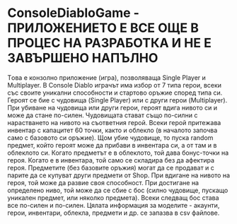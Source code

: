 # ConsoleDiabloGame - ПРИЛОЖЕНИЕТО Е ВСЕ ОЩЕ В ПРОЦЕС НА РАЗРАБОТКА И НЕ Е ЗАВЪРШЕНО НАПЪЛНО
Tова е конзолно приложение (игра), позволяваща Single Player и Multiplayer. В Console Diablo играчът има избор от 7 типа герои, всеки със своите уникални способности и стартово
оръжие според типа си. Героят се бие с чудовища (Single Player) или с други герои (Multiplayer). При убиване на чудовища или други герои, героят вдига нивото си и може да стане по-силен. Чудовищата стават също по-силни с нарастването на нивото на съответния герой. Всеки герой притежава инвентар с капацитет 60 точки, както и облекло (в началото започва само с базовото си оръжие). Щом убие чудовище, то пуска random предмет, който героят може да прибави в инвентара си, а от там и в облеклото си. Когато предметът е в облеклото, той дава бонус-точки на героя. Когато е в инвентара, той само се складира без да афектира героя. Предметите (без базовите оръжия) могат да се продават и с парите да се купуват други предмети от Shop. При вдигане на нивото на героя, той може да развие своя способност. При достигане на определено ниво, той може да се сбие с бос (силно чудовище, пускащо уникален предмет, или няколко предмета). Всеки следващ бос става все по-силен и по-силен. Цялата информация за моделите - акаунти, герои, инвентари, облекла, предмети и др. се запазва в csv файлове.
